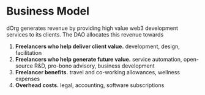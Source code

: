 # Business Model

dOrg generates revenue by providing high value web3 development services to its clients. The DAO allocates this revenue towards

1. **Freelancers who help deliver client value.** development, design, facilitation
2. **Freelancers who help generate future value.** service automation, open-source R&D, pro-bono advisory, business development
3. **Freelancer benefits.** travel and co-working allowances, wellness expenses
4. **Overhead costs.** legal, accounting, software subscriptions

